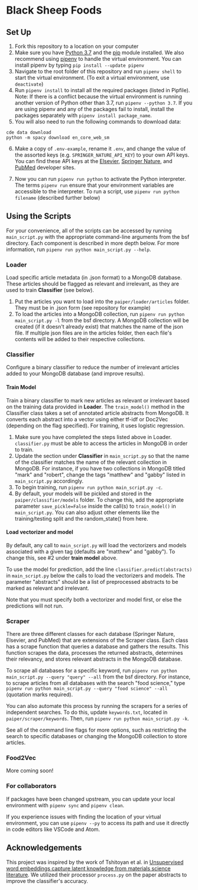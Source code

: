 # Black Sheep Foods
## Set Up
1. Fork this repository to a location on your computer
2. Make sure you have [Python 3.7](https://www.python.org/) and the [pip](https://pip.pypa.io/en/stable/) module installed. We also recommend using [pipenv](https://docs.pipenv.org/) to handle the virtual environment. You can install pipenv by typing `pip install --update pipenv`
3. Navigate to the root folder of this repository and run `pipenv shell` to start the virtual environment. (To exit a virtual environment, use `deactivate`)
4. Run `pipenv install` to install all the required packages (listed in Pipfile). Note: If there is a conflict because the virtual environment is running another version of Python other than 3.7, run `pipenv --python 3.7`. If you are using pipenv and any of the packages fail to install, install the packages separately with `pipenv install package_name`.
5. You will also need to run the following commands to download data:
```
cde data download
python -m spacy download en_core_web_sm 
```
6. Make a copy of `.env-example`, rename it `.env`, and change the value of the assorted keys (e.g. `SPRINGER_NATURE_API_KEY`) to your own API keys. You can find these API keys at the [Elsevier](https://dev.elsevier.com/), [Springer Nature](https://dev.springernature.com/), and [PubMed](https://www.ncbi.nlm.nih.gov/home/develop/api/) developer sites.

7. Now you can run `pipenv run python` to activate the Python interpreter. The terms `pipenv run` ensure that your environment variables are accessible to the interpreter. To run a script, use `pipenv run python filename` (described further below)


## Using the Scripts
For your convenience, all of the scripts can be accessed by running `main_script.py` with the appropriate command-line arguments from the bsf directory. Each component is described in more depth below. For more information, run `pipenv run python main_script.py --help`.


### Loader
Load specific article metadata (in .json format) to a MongoDB database. These articles should be flagged as relevant and irrelevant, as they are used to train **Classifier** (see below). 

1. Put the articles you want to load into the `paiper/loader/articles` folder. They must be in .json form (see repository for example)
2. To load the articles into a MongoDB collection, run `pipenv run python main_script.py -l` from the bsf directory. A MongoDB collection will be created (if it doesn't already exist) that matches the name of the json file. If multiple json files are in the articles folder, then each file's contents will be added to their respective collections.


### Classifier
Configure a binary classifier to reduce the number of irrelevant articles added to your MongoDB database (and improve results).


#### Train Model
Train a binary classifier to mark new articles as relevant or irrelevant based on the training data provided in **Loader**.
The `train_model()` method in the Classifier class takes a set of annotated article abstracts from MongoDB. It converts each abstract into a vector using either tf-idf or Doc2Vec (depending on the flag specified). For training, it uses logistic regression. 

1. Make sure you have completed the steps listed above in Loader. `classifier.py` must be able to access the articles in MongoDB in order to train.
2. Update the section under **Classifier** in `main_script.py` so that the name of the classifier matches the name of the relevant collection in MongoDB. For instance, if you have two collections in MongoDB titled "mark" and "robert", change the tags "matthew" and "gabby" listed in `main_script.py` accordingly. 
3. To begin training, run `pipenv run python main_script.py -c`.
4. By default, your models will be pickled and stored in the `paiper/classifier/models` folder. To change this, add the appropriate parameter `save_pickle=False` inside the call(s) to `train_model()` in `main_script.py`. You can also adjust other elements like the training/testing split and the random_state() from here.


#### Load vectorizer and model
By default, any call to `main_script.py` will load the vectorizers and models associated with a given tag (defaults are "matthew" and "gabby"). To change this, see #2 under **train model** above.

To use the model for prediction, add the line `classifier.predict(abstracts)` in `main_script.py` below the calls to load the vectorizers and models. The parameter "abstracts" should be a list of preprocessed abstracts to be marked as relevant and irrelevant. 

Note that you must specify both a vectorizer and model first, or else the predictions will not run.


### Scraper
There are three different classes for each database (Springer Nature, Elsevier, and PubMed) that are extensions of the Scraper class. Each class has a scrape function that queries a database and gathers the results. This function scrapes the data, processes the returned abstracts, determines their relevancy, and stores relevant abstracts in the MongoDB database. 

To scrape all databases for a specific keyword, run `pipenv run python main_script.py --query "query" --all` from the bsf directory. For instance, to scrape articles from all databases with the search "food science," type `pipenv run python main_script.py --query "food science" --all` (quotation marks required). 

You can also automate this process by running the scrapers for a series of independent searches. To do this, update `keywords.txt`, located in `paiper/scraper/keywords`. Then, run `pipenv run python main_script.py -k`.

See all of the command line flags for more options, such as restricting the search to specific databases or changing the MongoDB collection to store articles.

### Food2Vec
More coming soon!


### For collaborators
If packages have been changed upstream, you can update your local environment with `pipenv sync` and `pipenv clean`.


If you experience issues with finding the location of your virtual environment, you can use `pipenv --py` to access its path and use it directly in code editors like VSCode and Atom.


## Acknowledgements
This project was inspired by the work of Tshitoyan et al. in [Unsupervised word embeddings capture latent knowledge from materials science literature](https://github.com/materialsintelligence/mat2vec). We utilized their processor `process.py` on the paper abstracts to improve the classifier's accuracy.

